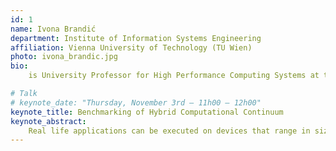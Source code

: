 ```yaml
---
id: 1
name: Ivona Brandić
department: Institute of Information Systems Engineering
affiliation: Vienna University of Technology (TU Wien)
photo: ivona_brandic.jpg
bio:
    is University Professor for High Performance Computing Systems at the Institute of Information Systems Engineering, Vienna University of Technology (TU Wien) where she leads the High Performance Computing Systems Research Group. In 2015 she was awarded the FWF START prize, the highest Austrian award for early career researchers. Since 2016 she has been a member of the Young Academy of the Austrian Academy of Sciences. She received her PhD degree in 2007 and her venia docendi for practical computer science in 2013, both from Vienna University of Technology. From 2009 to 2012 she led the Austrian national FoSII (Foundations of Self-governing ICT Infrastructures) project funded by the Vienna Science and Technology Fund (WWTF). She was a management committee member of the European Commission's COST Action on Energy Efficient Large Scale Distributed Systems and of the COST Action on Sustainable Ultrascale Computing (NESUS). I. Brandic was on the Editorial Board of IEEE Magazine on Cloud Computing, IEEE TPDS and IEEE TCC. In 2011 she received the Distinguished Young Scientist Award from the Vienna University of Technology for her project on the Holistic Energy Efficient Hybrid Clouds. Her interests comprise virtualized HPC systems, energy efficient ultra-scale distributed systems, massive-scale data analytics, Cloud \& workflow Quality of Service (QoS), and service-oriented distributed systems. She published more than 50 scientific journal, magazine and conference publications and she co-authored a text-book on federated and self-manageable Cloud infrastructures.

# Talk
# keynote_date: "Thursday, November 3rd — 11h00 – 12h00"
keynote_title: Benchmarking of Hybrid Computational Continuum
keynote_abstract:
    Real life applications can be executed on devices that range in size from smartphones to warehouse size data centers. Meanwhile, architectures are becoming heterogeneous including various accelerators and even non von Neumann computers into the computational continuum. In this talk we discuss challenges when benchmarking different types of applications on a hybrid computational continuum. First, we present the methods for decomposition and execution of HPC applications on hybrid Classic/Quantum systems. Second, we discuss the benefits but also problems and challenges when executing applications of hybrid systems. Third, we revisit the current state of the art testbeds for the execution and benchmarking of hybrid classic/quantum.
---
```

